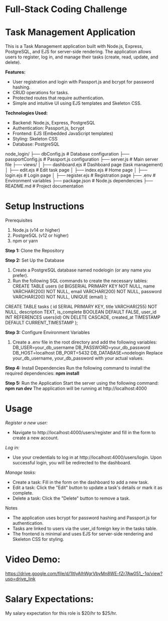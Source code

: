 # Full-Stack Coding Challenge

# Task Management Application

This is a Task Management application built with Node.js, Express, PostgreSQL, and EJS for server-side rendering. The application allows users to register, log in, and manage their tasks (create, read, update, and delete).

**Features:**

* User registration and login with Passport.js and bcrypt for password hashing.
* CRUD operations for tasks.
* Protected routes that require authentication.
* Simple and intuitive UI using EJS templates and Skeleton CSS.

**Technologies Used:**
* Backend: Node.js, Express, PostgreSQL
* Authentication: Passport.js, bcrypt
* Frontend: EJS (Embedded JavaScript templates)
* Styling: Skeleton CSS
* Database: PostgreSQL


node_login/
├── dbConfig.js          # Database configuration
├── passportConfig.js    # Passport.js configuration
├── server.js            # Main server file
├── views/
│   ├── dashboard.ejs    # Dashboard page (task management)
│   ├── edit.ejs         # Edit task page
│   ├── index.ejs        # Home page
│   ├── login.ejs        # Login page
│   ├── register.ejs     # Registration page
├── .env                 # Environment variables
├── package.json         # Node.js dependencies
├── README.md            # Project documentation

# **Setup Instructions**
Prerequisites
  1. Node.js (v14 or higher)
  2. PostgreSQL (v12 or higher)
  3. npm or yarn

**Step 1:** Clone the Repository

**Step 2:** Set Up the Database
  1. Create a PostgreSQL database named nodelogin (or any name you prefer).
  2. Run the following SQL commands to create the necessary tables:
CREATE TABLE users
    (id BIGSERIAL PRIMARY KEY NOT NULL,
    name VARCHAR(200) NOT NULL,
    email VARCHAR(200) NOT NULL,
    password VARCHAR(200) NOT NULL,
    UNIQUE (email)
);

CREATE TABLE tasks
    ( id SERIAL PRIMARY KEY, 
    title VARCHAR(255) NOT NULL, 
    description TEXT, 
    is_complete BOOLEAN DEFAULT FALSE, 
    user_id INT REFERENCES users(id) ON DELETE CASCADE, 
    created_at TIMESTAMP DEFAULT CURRENT_TIMESTAMP
);

**Step 3:** Configure Environment Variables
  1. Create a .env file in the root directory and add the following variables:
    DB_USER=your_db_username
    DB_PASSWORD=your_db_password
    DB_HOST=localhost
    DB_PORT=5432
    DB_DATABASE=nodelogin
Replace your_db_username, your_db_password with your actual values.

**Step 4:** Install Dependencies
  Run the following command to install the required dependencies:
    **npm install**
    
**Step 5:** Run the Application
  Start the server using the following command:
    **npm run dev**
  The application will be running at http://localhost:4000

# **Usage**

_Register a new user:_
  * Navigate to http://localhost:4000/users/register and fill in the form to create a new account.

_Log in:_
  * Use your credentials to log in at http://localhost:4000/users/login. Upon successful login, you will be redirected to the dashboard.

_Manage tasks:_
  * Create a task: Fill in the form on the dashboard to add a new task.
  * Edit a task: Click the "Edit" button to update a task's details or mark it as complete.
  * Delete a task: Click the "Delete" button to remove a task.

Notes
- The application uses bcrypt for password hashing and Passport.js for authentication.
- Tasks are linked to users via the user_id foreign key in the tasks table.
- The frontend is minimal and uses EJS for server-side rendering and Skeleton CSS for styling.

# **Video Demo:**
https://drive.google.com/file/d/1ItlyAlhWgrVbyMn8WE-fZr7Aw051_-1q/view?usp=drive_link

# **Salary Expectations:**
My salary expectation for this role is $20/hr to $25/hr.


